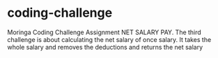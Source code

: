 # coding-challenge
Moringa Coding Challenge Assignment
NET SALARY PAY.
The third challenge is about calculating the net salary of once salary.
It takes the whole salary and removes the deductions and returns the net salary
